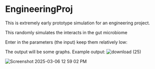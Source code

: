 # EngineeringProj
This is extremely early prototype simulation for an engineering project.

This randomly simulates the interacts in the gut microbiome

Enter in the parameters (the input) keep them relatively low:

The output will be some graphs.
Example output: 
![download (25)](https://github.com/user-attachments/assets/6400c8f5-0993-45e0-ac77-81804ccb8cd9)

![Screenshot 2025-03-06 12 59 02 PM](https://github.com/user-attachments/assets/0802924f-e09a-4e77-9244-051c0be2e515)

